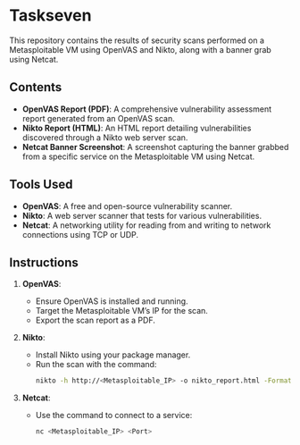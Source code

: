 # Taskseven

This repository contains the results of security scans performed on a Metasploitable VM using OpenVAS and Nikto, along with a banner grab using Netcat.

## Contents

- **OpenVAS Report (PDF)**: A comprehensive vulnerability assessment report generated from an OpenVAS scan.
- **Nikto Report (HTML)**: An HTML report detailing vulnerabilities discovered through a Nikto web server scan.
- **Netcat Banner Screenshot**: A screenshot capturing the banner grabbed from a specific service on the Metasploitable VM using Netcat.

## Tools Used

- **OpenVAS**: A free and open-source vulnerability scanner.
- **Nikto**: A web server scanner that tests for various vulnerabilities.
- **Netcat**: A networking utility for reading from and writing to network connections using TCP or UDP.

## Instructions

1. **OpenVAS**:
   - Ensure OpenVAS is installed and running.
   - Target the Metasploitable VM’s IP for the scan.
   - Export the scan report as a PDF.

2. **Nikto**:
   - Install Nikto using your package manager.
   - Run the scan with the command:
     ```bash
     nikto -h http://<Metasploitable_IP> -o nikto_report.html -Format htm
     ```

3. **Netcat**:
   - Use the command to connect to a service:
     ```bash
     nc <Metasploitable_IP> <Port>
     ```
   
